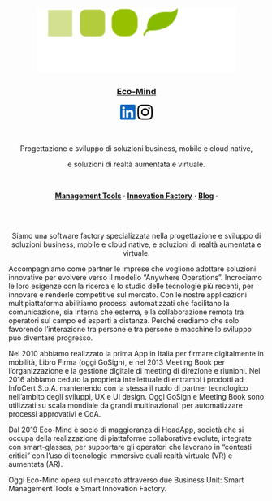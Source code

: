 <p align="center">
  <a href="https://eco-mind.eu/">
      <img src="https://github.com/maubalzano/maubalzano/blob/main/Eco-Mind-default-Logo-light.svg" height="128">
    <h3 align="center">Eco-Mind</h3>
  </a>
</p>
<p align="center">
  <a href="https://www.instagram.com/ecomindsoftware/"><img src="https://github.com/maubalzano/maubalzano/blob/main/linkedin.svg" width="30"></a>
  <a href="https://www.instagram.com/ecomindsoftware/"><img src="https://github.com/maubalzano/maubalzano/blob/main/instagram.svg" width="30"></a>
</p>
<br>
<p align="center">
  Progettazione e sviluppo di soluzioni business, mobile e cloud native, 
  
</p>
<p align="center">
  e soluzioni di realtà aumentata e virtuale.
</p>
<br>
<p align="center">
  <a href="https://eco-mind.eu/management-tools/"><strong>Management Tools</strong></a> ·
  <a href="https://eco-mind.eu/innovation-factory/"><strong>Innovation Factory</strong></a> ·
  <a href="https://eco-mind.eu/blog/"><strong>Blog</strong></a> ·
</p>
<br/>
<br/>
<p align="center">
  Siamo una software factory specializzata nella progettazione e sviluppo di soluzioni business, mobile e cloud native, e soluzioni di realtà aumentata e virtuale.

Accompagniamo come partner le imprese che vogliono adottare soluzioni innovative per evolvere verso il modello “Anywhere Operations”. Incrociamo le loro esigenze con la ricerca e lo studio delle tecnologie più recenti, per innovare e renderle competitive sul mercato. Con le nostre applicazioni multipiattaforma abilitiamo processi automatizzati che facilitano la comunicazione, sia interna che esterna, e la collaborazione remota tra operatori sul campo ed esperti a distanza. Perché crediamo che solo favorendo l’interazione tra persone e tra persone e macchine lo sviluppo può diventare progresso.

Nel 2010 abbiamo realizzato la prima App in Italia per firmare digitalmente in mobilità, Libro Firma (oggi GoSign), e nel 2013 Meeting Book per l’organizzazione e la gestione digitale di meeting di direzione e riunioni. Nel 2016 abbiamo ceduto la proprietà intellettuale di entrambi i prodotti ad InfoCert S.p.A. mantenendo con la stessa il ruolo di partner tecnologico nell’ambito degli sviluppi, UX e UI design. Oggi GoSign e Meeting Book sono utilizzati su scala mondiale da grandi multinazionali per automatizzare processi approvativi e CdA.

Dal 2019 Eco-Mind è socio di maggioranza di HeadApp, società che si occupa della realizzazione di piattaforme collaborative evolute, integrate con smart-glasses, per supportare gli operatori che lavorano in “contesti critici” con l’uso di tecnologie immersive quali realtà virtuale (VR) e aumentata (AR).

Oggi Eco-Mind opera sul mercato attraverso due Business Unit: Smart Management Tools e Smart Innovation Factory.
</p>
<rect xmlns="http://www.w3.org/2000/svg" data-testid="card-bg" x="0.5" y="0.5" rx="4.5" height="99%" stroke="#e4e2e2" width="494" fill="#151515" stroke-opacity="1"/>

<!--
**maubalzano/maubalzano** is a ✨ _special_ ✨ repository because its `README.md` (this file) appears on your GitHub profile.

Here are some ideas to get you started:

- 🔭 I’m currently working on ...
- 🌱 I’m currently learning ...
- 👯 I’m looking to collaborate on ...
- 🤔 I’m looking for help with ...
- 💬 Ask me about ...
- 📫 How to reach me: ...
- 😄 Pronouns: ...
- ⚡ Fun fact: ...
-->
